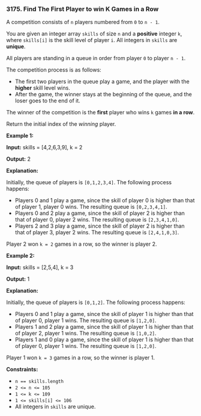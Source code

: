 ### 3175\. Find The First Player to win K Games in a Row

A competition consists of `n` players numbered from `0` to `n - 1`.

You are given an integer array `skills` of size `n` and a **positive** integer `k`, where `skills[i]` is the skill level of player `i`. All integers in `skills` are **unique**.

All players are standing in a queue in order from player `0` to player `n - 1`.

The competition process is as follows:

*   The first two players in the queue play a game, and the player with the **higher** skill level wins.
*   After the game, the winner stays at the beginning of the queue, and the loser goes to the end of it.

The winner of the competition is the **first** player who wins `k` games **in a row**.

Return the initial index of the _winning_ player.

**Example 1:**

**Input:** skills = \[4,2,6,3,9\], k = 2

**Output:** 2

**Explanation:**

Initially, the queue of players is `[0,1,2,3,4]`. The following process happens:

*   Players 0 and 1 play a game, since the skill of player 0 is higher than that of player 1, player 0 wins. The resulting queue is `[0,2,3,4,1]`.
*   Players 0 and 2 play a game, since the skill of player 2 is higher than that of player 0, player 2 wins. The resulting queue is `[2,3,4,1,0]`.
*   Players 2 and 3 play a game, since the skill of player 2 is higher than that of player 3, player 2 wins. The resulting queue is `[2,4,1,0,3]`.

Player 2 won `k = 2` games in a row, so the winner is player 2.

**Example 2:**

**Input:** skills = \[2,5,4\], k = 3

**Output:** 1

**Explanation:**

Initially, the queue of players is `[0,1,2]`. The following process happens:

*   Players 0 and 1 play a game, since the skill of player 1 is higher than that of player 0, player 1 wins. The resulting queue is `[1,2,0]`.
*   Players 1 and 2 play a game, since the skill of player 1 is higher than that of player 2, player 1 wins. The resulting queue is `[1,0,2]`.
*   Players 1 and 0 play a game, since the skill of player 1 is higher than that of player 0, player 1 wins. The resulting queue is `[1,2,0]`.

Player 1 won `k = 3` games in a row, so the winner is player 1.

**Constraints:**

*   `n == skills.length`
*   `2 <= n <= 105`
*   `1 <= k <= 109`
*   `1 <= skills[i] <= 106`
*   All integers in `skills` are unique.
